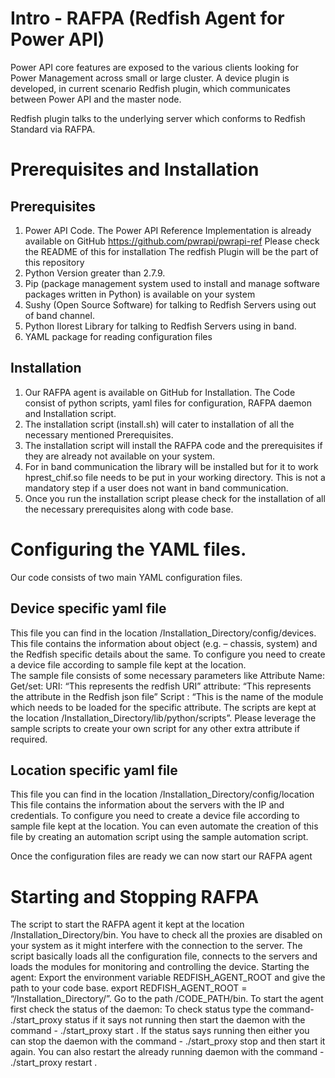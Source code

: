 # Intro - RAFPA (Redfish Agent for Power API)

Power API core features are exposed to the various clients looking for Power Management across small or large cluster. A device plugin is developed, in current scenario Redfish plugin, which communicates between Power API and the master node.

Redfish plugin talks to the underlying server which conforms to Redfish Standard via RAFPA.

# Prerequisites and Installation

## Prerequisites 
1)	Power API Code.
The Power API Reference Implementation is already available on GitHub 
https://github.com/pwrapi/pwrapi-ref
Please check the README of this for installation
The redfish Plugin will be the part of this repository
2)	Python Version greater than 2.7.9.
3)	Pip (package management system used to install and manage software packages written in Python) is available on your system
4)	Sushy (Open Source Software) for talking to Redfish Servers using out of band channel.
5)	Python Ilorest Library for talking to Redfish Servers using in band.
6)	YAML package for reading configuration files

## Installation
1)	Our RAFPA agent is available on GitHub for Installation.
The Code consist of python scripts, yaml files for configuration, RAFPA daemon and Installation script.
2)	The installation script (install.sh) will cater to installation of all the necessary mentioned Prerequisites.
3)	The installation script will install the RAFPA code and the prerequisites if they are already not available on your system.
4)	For in band communication the library will be installed but for it to work hprest_chif.so file needs to be put in your working directory. This is not a mandatory step if a user does not want in band communication.
5)	Once you run the installation script please check for the installation of all the necessary prerequisites along with code base.

# Configuring the YAML files.

 Our code consists of two main YAML configuration files.
## Device specific yaml file 
This file you can find in the location /Installation_Directory/config/devices.
This file contains the information about object (e.g. – chassis, system) and the Redfish specific details about the same.
To configure you need to create a device file according to sample file kept at the location.\
The sample file consists of some necessary parameters like 
Attribute Name:
Get/set: 
       URI: “This represents the redfish URI”
       attribute: “This represents the attribute in the Redfish json file”
       Script :  “This is the name of the module which needs to be loaded for the specific attribute. The scripts are kept at the location /Installation_Directory/lib/python/scripts”.
Please leverage the sample scripts to create your own script for any other extra attribute if required.
## Location specific yaml file 
This file you can find in the location /Installation_Directory/config/location
This file contains the information about the servers with the IP and credentials.
To configure you need to create a device file according to sample file kept at the location.
You can even automate the creation of this file by creating an automation script using the sample automation script. 

Once the configuration files are ready we can now start our RAFPA agent

# Starting and Stopping RAFPA 

The script to start the RAFPA agent it kept at the location /Installation_Directory/bin.
You have to check all the proxies are disabled on your system as it might interfere with the connection to the server.
The script basically loads all the configuration file, connects to the servers and loads the modules for monitoring and controlling the device.
Starting the agent:
Export the environment variable REDFISH_AGENT_ROOT and give the path to your code base.
export REDFISH_AGENT_ROOT = “/Installation_Directory/”.
Go to the path /CODE_PATH/bin. To start the agent first check the status of the daemon:
To check status type the command- ./start_proxy status if it says not running then start the daemon with the command - ./start_proxy start . If the status says running then either you can stop the daemon with the command - ./start_proxy stop and then start it again. You can also restart the already running daemon with the command - ./start_proxy restart .





